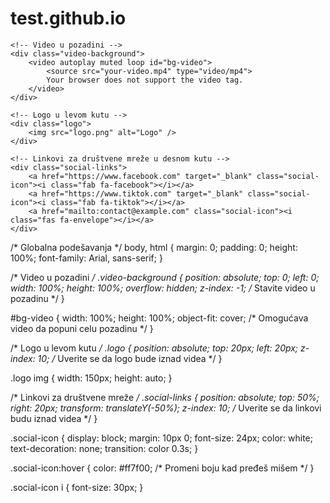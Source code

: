 # test.github.io

<!DOCTYPE html>
<html lang="hr">
<head>
    <meta charset="UTF-8">
    <meta name="viewport" content="width=device-width, initial-scale=1.0">
    <title>Esplanade-like Page</title>
    <link rel="stylesheet" href="styles.css">
    <script src="https://kit.fontawesome.com/a076d05399.js"></script> <!-- Font Awesome ikone -->
</head>
<body>

    <!-- Video u pozadini -->
    <div class="video-background">
        <video autoplay muted loop id="bg-video">
            <source src="your-video.mp4" type="video/mp4">
            Your browser does not support the video tag.
        </video>
    </div>

    <!-- Logo u levom kutu -->
    <div class="logo">
        <img src="logo.png" alt="Logo" />
    </div>

    <!-- Linkovi za društvene mreže u desnom kutu -->
    <div class="social-links">
        <a href="https://www.facebook.com" target="_blank" class="social-icon"><i class="fab fa-facebook"></i></a>
        <a href="https://www.tiktok.com" target="_blank" class="social-icon"><i class="fab fa-tiktok"></i></a>
        <a href="mailto:contact@example.com" class="social-icon"><i class="fas fa-envelope"></i></a>
    </div>

</body>
</html>
/* Globalna podešavanja */
body, html {
    margin: 0;
    padding: 0;
    height: 100%;
    font-family: Arial, sans-serif;
}

/* Video u pozadini */
.video-background {
    position: absolute;
    top: 0;
    left: 0;
    width: 100%;
    height: 100%;
    overflow: hidden;
    z-index: -1; /* Stavite video u pozadinu */
}

#bg-video {
    width: 100%;
    height: 100%;
    object-fit: cover; /* Omogućava video da popuni celu pozadinu */
}

/* Logo u levom kutu */
.logo {
    position: absolute;
    top: 20px;
    left: 20px;
    z-index: 10; /* Uverite se da logo bude iznad videa */
}

.logo img {
    width: 150px;
    height: auto;
}

/* Linkovi za društvene mreže */
.social-links {
    position: absolute;
    top: 50%;
    right: 20px;
    transform: translateY(-50%);
    z-index: 10; /* Uverite se da linkovi budu iznad videa */
}

.social-icon {
    display: block;
    margin: 10px 0;
    font-size: 24px;
    color: white;
    text-decoration: none;
    transition: color 0.3s;
}

.social-icon:hover {
    color: #ff7f00; /* Promeni boju kad pređeš mišem */
}

.social-icon i {
    font-size: 30px;
}
